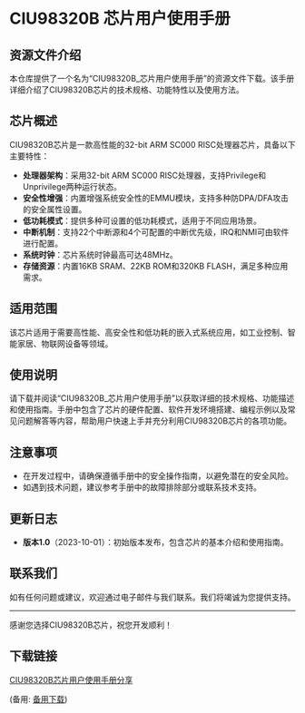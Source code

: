 # CIU98320B 芯片用户使用手册

## 资源文件介绍

本仓库提供了一个名为“CIU98320B_芯片用户使用手册”的资源文件下载。该手册详细介绍了CIU98320B芯片的技术规格、功能特性以及使用方法。

## 芯片概述

CIU98320B芯片是一款高性能的32-bit ARM SC000 RISC处理器芯片，具备以下主要特性：

- **处理器架构**：采用32-bit ARM SC000 RISC处理器，支持Privilege和Unprivilege两种运行状态。
- **安全性增强**：内置增强系统安全性的EMMU模块，支持多种防DPA/DFA攻击的安全属性设置。
- **低功耗模式**：提供多种可设置的低功耗模式，适用于不同应用场景。
- **中断机制**：支持22个中断源和4个可配置的中断优先级，IRQ和NMI可由软件进行配置。
- **系统时钟**：芯片系统时钟最高可达48MHz。
- **存储资源**：内置16KB SRAM、22KB ROM和320KB FLASH，满足多种应用需求。

## 适用范围

该芯片适用于需要高性能、高安全性和低功耗的嵌入式系统应用，如工业控制、智能家居、物联网设备等领域。

## 使用说明

请下载并阅读“CIU98320B_芯片用户使用手册”以获取详细的技术规格、功能描述和使用指南。手册中包含了芯片的硬件配置、软件开发环境搭建、编程示例以及常见问题解答等内容，帮助用户快速上手并充分利用CIU98320B芯片的各项功能。

## 注意事项

- 在开发过程中，请确保遵循手册中的安全操作指南，以避免潜在的安全风险。
- 如遇到技术问题，建议参考手册中的故障排除部分或联系技术支持。

## 更新日志

- **版本1.0**（2023-10-01）：初始版本发布，包含芯片的基本介绍和使用指南。

## 联系我们

如有任何问题或建议，欢迎通过电子邮件与我们联系。我们将竭诚为您提供支持。

---

感谢您选择CIU98320B芯片，祝您开发顺利！

## 下载链接
[CIU98320B芯片用户使用手册分享](https://pan.quark.cn/s/2f9aebe04f41) 

(备用: [备用下载](https://pan.baidu.com/s/12qIU4IFd6GZzZJ5c8lSohg?pwd=1234))
